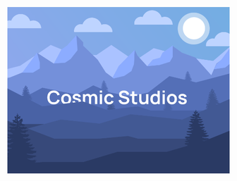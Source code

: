 <p align="center">
<img width="1280px" src="https://raw.githubusercontent.com/officialcosmicstudios/.github/main/Landscape.svg">
</p>
